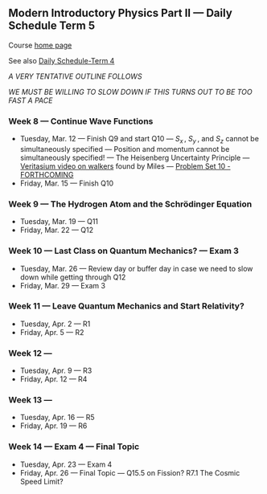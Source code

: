 ## Modern Introductory Physics Part II &mdash; Daily Schedule Term 5

Course [home page](./)

See also [Daily Schedule-Term 4](./daily_schedule-term_4.html)

*A VERY TENTATIVE OUTLINE FOLLOWS*

*WE MUST BE WILLING TO SLOW DOWN IF THIS TURNS OUT TO BE TOO FAST A PACE*

### Week 8 &mdash; Continue Wave Functions

* Tuesday, Mar. 12 &mdash; Finish Q9 and start Q10 &mdash; *S<sub>x</sub>&thinsp;*, *S<sub>y</sub>&thinsp;*, and *S<sub>z</sub>* cannot be simultaneously specified &mdash; Position and momentum cannot be simultaneously specified! &mdash; The Heisenberg Uncertainty Principle &mdash; [Veritasium video on walkers](https://youtu.be/WIyTZDHuarQ) found by Miles &mdash; [Problem Set 10 - FORTHCOMING](./assignments/AssignmentFor2024-03-12.nb.pdf)
* Friday, Mar. 15 &mdash; Finish Q10

### Week 9 &mdash; The Hydrogen Atom and the Schr&ouml;dinger Equation

* Tuesday, Mar. 19 &mdash; Q11
* Friday, Mar. 22 &mdash; Q12

### Week 10 &mdash; Last Class on Quantum Mechanics? &mdash; Exam 3

* Tuesday, Mar. 26 &mdash; Review day or buffer day in case we need to slow down while getting through Q12
* Friday, Mar. 29 &mdash; Exam 3

### Week 11 &mdash; Leave Quantum Mechanics and Start Relativity?

* Tuesday, Apr. 2 &mdash; R1
* Friday, Apr. 5 &mdash; R2

### Week 12 &mdash;

* Tuesday, Apr. 9 &mdash; R3
* Friday, Apr. 12 &mdash; R4

### Week 13 &mdash;

* Tuesday, Apr. 16 &mdash; R5
* Friday, Apr. 19 &mdash; R6

### Week 14 &mdash; Exam 4 &mdash; Final Topic

* Tuesday, Apr. 23 &mdash; Exam 4
* Friday, Apr. 26 &mdash; Final Topic &mdash; Q15.5 on Fission? R7.1 The Cosmic Speed Limit?